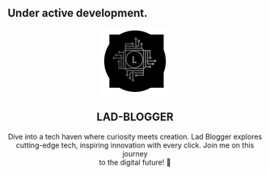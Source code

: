 ## Under active development.

<div align='center'>

![logoImage](./icons/Icon@0.5x.png)
<h2>LAD-BLOGGER</h2>
<P>
  Dive into a tech haven where curiosity meets creation. Lad Blogger explores <br /> 
  cutting-edge tech, inspiring innovation with every click. Join me on this journey <br /> 
  to the digital future! 🚀
</P>

</div>

